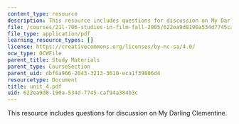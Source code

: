 ```yaml
---
content_type: resource
description: This resource includes questions for discussion on My Darling Clementine.
file: /courses/21l-706-studies-in-film-fall-2005/622ea9d8190a534d7745caf94a384b3c_unit_4.pdf
file_type: application/pdf
learning_resource_types: []
license: https://creativecommons.org/licenses/by-nc-sa/4.0/
ocw_type: OCWFile
parent_title: Study Materials
parent_type: CourseSection
parent_uid: dbf6a966-2043-3213-3610-eca1f39806d4
resourcetype: Document
title: unit_4.pdf
uid: 622ea9d8-190a-534d-7745-caf94a384b3c
---
```

This resource includes questions for discussion on My Darling Clementine.